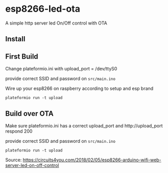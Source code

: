 # esp8266-led-ota
A simple http server led On/Off control with OTA 

## Install


## First Build

Change plateformio.ini with upload_port = /dev/ttyS0

provide correct SSID and password on `src/main.ino`

Wire up your esp8266 on raspberry according to setup and esp brand

`plateformio run -t upload`

## Build over OTA
Make sure plateformio.ini has a correct upload_port and http://upload_port respond 200

provide correct SSID and password on `src/main.ino`

`plateformio run -t upload`


Source: https://circuits4you.com/2018/02/05/esp8266-arduino-wifi-web-server-led-on-off-control
